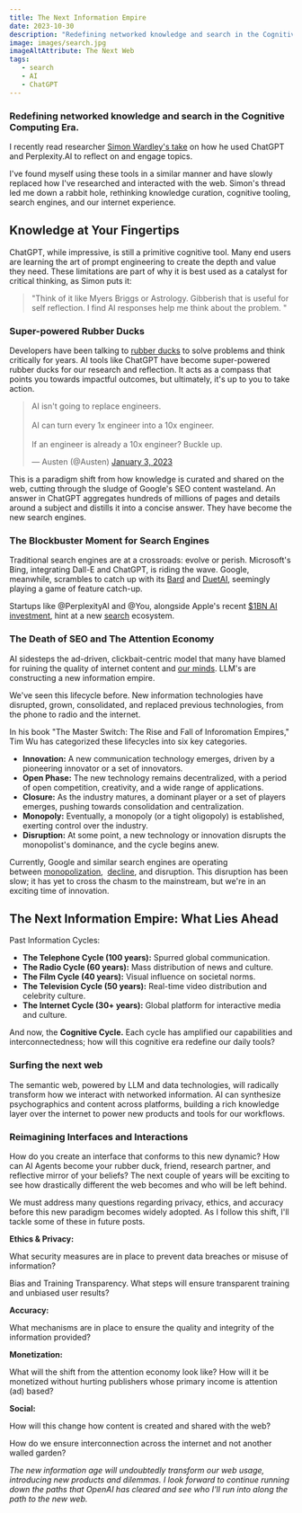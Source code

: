 ```yaml
---
title: The Next Information Empire
date: 2023-10-30
description: "Redefining networked knowledge and search in the Cognitive Computing Era."
image: images/search.jpg
imageAltAttribute: The Next Web
tags:
   - search
   - AI
   - ChatGPT 
---
```

### Redefining networked knowledge and search in the Cognitive Computing Era.

I recently read researcher [Simon Wardley's take](https://x.com/swardley/status/1717457831736103159?s=20) on how he used ChatGPT and Perplexity.AI to reflect on and engage topics.

I've found myself using these tools in a similar manner and have slowly replaced how I've researched and interacted with the web. Simon's thread led me down a rabbit hole, rethinking knowledge curation, cognitive tooling, search engines, and our internet experience.

## Knowledge at Your Fingertips

ChatGPT, while impressive, is still a primitive cognitive tool. Many end users are learning the art of prompt engineering to create the depth and value they need. These limitations are part of why it is best used as a catalyst for critical thinking, as Simon puts it:

>"Think of it like Myers Briggs or Astrology. Gibberish that is useful for self reflection. I find AI responses help me think about the problem. "

### **Super-powered Rubber Ducks**

Developers have been talking to [rubber ducks](https://rubberduckdebugging.com/) to solve problems and think critically for years. AI tools like ChatGPT have become super-powered rubber ducks for our research and reflection. It acts as a compass that points you towards impactful outcomes, but ultimately, it's up to you to take action.

<blockquote class="twitter-tweet"><p lang="en" dir="ltr">AI isn&#39;t going to replace engineers.<br><br>AI can turn every 1x engineer into a 10x engineer.<br><br>If an engineer is already a 10x engineer? Buckle up.</p>&mdash; Austen (@Austen) <a href="https://twitter.com/Austen/status/1610327832496058368?ref_src=twsrc%5Etfw">January 3, 2023</a></blockquote> <script async src="https://platform.twitter.com/widgets.js" charset="utf-8"></script>

This is a paradigm shift from how knowledge is curated and shared on the web, cutting through the sludge of Google's SEO content wasteland. An answer in ChatGPT aggregates hundreds of millions of pages and details around a subject and distills it into a concise answer. They have become the new search engines.

### The Blockbuster Moment for Search Engines

Traditional search engines are at a crossroads: evolve or perish. Microsoft's Bing, integrating Dall-E and ChatGPT, is riding the wave. Google, meanwhile, scrambles to catch up with its [Bard](https://www.reuters.com/technology/google-unveils-enterprise-ai-tools-new-ai-chip-2023-08-29/) and [DuetAI](https://x.com/heyrobinai/status/1719352845349101873?s=20), seemingly playing a game of feature catch-up.

Startups like @PerplexityAI and @You, alongside Apple's recent [$1BN AI investment](https://www.theverge.com/2023/9/6/23861763/apple-ai-language-models-ajax-gpt-training-spending), hint at a new [search](https://www.bloomberg.com/news/newsletters/2023-10-01/could-apple-replace-google-with-own-search-engine-it-s-possible-but-unlikely-ln7gywed) ecosystem.

### **The Death of SEO and The Attention Economy**

AI sidesteps the ad-driven, clickbait-centric model that many have blamed for ruining the quality of internet content and [our minds](https://www.vox.com/science-and-health/2019/5/3/18514330/distraction-collective-attention-research). LLM's are constructing a new information empire.

We've seen this lifecycle before. New information technologies have disrupted, grown, consolidated, and replaced previous technologies, from the phone to radio and the internet.

In his book "The Master Switch: The Rise and Fall of Inforomation Empires," Tim Wu has categorized these lifecycles into six key categories.

- **Innovation:** A new communication technology emerges, driven by a pioneering innovator or a set of innovators.
- **Open Phase:** The new technology remains decentralized, with a period of open competition, creativity, and a wide range of applications.
- **Closure:** As the industry matures, a dominant player or a set of players emerges, pushing towards consolidation and centralization.
- **Monopoly:** Eventually, a monopoly (or a tight oligopoly) is established, exerting control over the industry.
- **Disruption:** At some point, a new technology or innovation disrupts the monopolist's dominance, and the cycle begins anew.

Currently, Google and similar search engines are operating between [monopolization](https://www.nytimes.com/2023/10/25/technology/google-antitrust-trial.html),  [decline](https://docs.sendwithses.com/random-stuff/the-internet-is-an-seo-landfill), and disruption. This disruption has been slow; it has yet to cross the chasm to the mainstream, but we're in an exciting time of innovation.

## The Next Information Empire: What Lies Ahead

Past Information Cycles:

- **The Telephone Cycle (100 years):** Spurred global communication.
- **The Radio Cycle (60 years):** Mass distribution of news and culture.
- **The Film Cycle (40 years):** Visual influence on societal norms.
- **The Television Cycle (50 years):** Real-time video distribution and celebrity culture.
- **The Internet Cycle (30+ years):** Global platform for interactive media and culture.

And now, the **Cognitive Cycle.** Each cycle has amplified our capabilities and interconnectedness; how will this cognitive era redefine our daily tools?

### **Surfing the next web**

The semantic web, powered by LLM and data technologies, will radically transform how we interact with networked information. AI can synthesize psychographics and content across platforms, building a rich knowledge layer over the internet to power new products and tools for our workflows.

### Reimagining Interfaces and Interactions

How do you create an interface that conforms to this new dynamic? How can AI Agents become your rubber duck, friend, research partner, and reflective mirror of your beliefs? The next couple of years will be exciting to see how drastically different the web becomes and who will be left behind.

We must address many questions regarding privacy, ethics, and accuracy before this new paradigm becomes widely adopted. As I follow this shift, I'll tackle some of these in future posts.

**Ethics & Privacy:**

What security measures are in place to prevent data breaches or misuse of information?

Bias and Training Transparency. What steps will ensure transparent training and unbiased user results?

**Accuracy:**

What mechanisms are in place to ensure the quality and integrity of the information provided?

**Monetization:**

What will the shift from the attention economy look like? How will it be monetized without hurting publishers whose primary income is attention (ad) based?

**Social:**

How will this change how content is created and shared with the web?

How do we ensure interconnection across the internet and not another walled garden?

*The new information age will undoubtedly transform our web usage, introducing new products and dilemmas. I look forward to continue running down the paths that OpenAI has cleared and see who I'll run into along the path to the new web.*